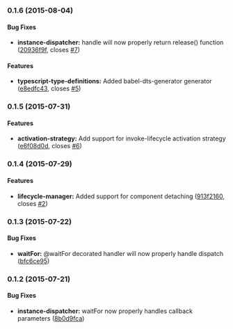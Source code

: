 ### 0.1.6 (2015-08-04)

#### Bug Fixes

* **instance-dispatcher:** handle will now properly return release() function ([20936f9f](https://github.com/tfrydrychewicz/aurelia-flux/commit/20936f9f400b3e457a9a88c146e0741bc9091041), closes [#7](https://github.com/tfrydrychewicz/aurelia-flux/issues/7))

#### Features

* **typescript-type-definitions:** Added babel-dts-generator generator ([e8edfc43](https://github.com/tfrydrychewicz/aurelia-flux/commit/e8edfc43fb7f4bc73ff47d4b7014994caed132d6), closes [#5](https://github.com/tfrydrychewicz/aurelia-flux/issues/5))

### 0.1.5 (2015-07-31)

#### Features

* **activation-strategy:** Add support for invoke-lifecycle activation strategy ([e6f08d0d](https://github.com/tfrydrychewicz/aurelia-flux/commit/e6f08d0d3bea03db46ba0acf3b402f418c043e9c), closes [#6](https://github.com/tfrydrychewicz/aurelia-flux/issues/6))

### 0.1.4 (2015-07-29)

#### Features

* **lifecycle-manager:** Added support for component detaching ([913f2160](https://github.com/tfrydrychewicz/aurelia-flux/commit/913f2160286e989d27947a1cc50be5d1ad84af95), closes [#2](https://github.com/tfrydrychewicz/aurelia-flux/issues/2))

### 0.1.3 (2015-07-22)

#### Bug Fixes

* **waitFor:** @waitFor decorated handler will now properly handle dispatch ([bfc6ce95](https://github.com/tfrydrychewicz/aurelia-flux/commit/bfc6ce95e4b4938afa6b3644cc35aea29cc60ead))

### 0.1.2 (2015-07-21)

#### Bug Fixes

* **instance-dispatcher:** waitFor now properly handles callback parameters ([8b0d9fca](https://github.com/tfrydrychewicz/aurelia-flux/commit/8b0d9fca2734ba93ebbe3b15ed600aa5b6340541))
